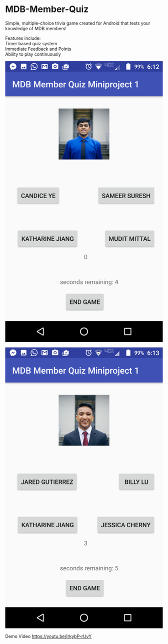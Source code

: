 # MDB-Member-Quiz
Simple, multiple-choice trivia game created for Android that tests your knowledge of MDB members!  

Features include:  
Timer based quiz system  
Immediate Feedback and Points  
Ability to play continuously  


![Alt text](/Screenshot_20170324-181251.png?raw=true "Screenshot 1")

![Alt text](/Screenshot_20170324-181304.png?raw=true "Screenshot 2")

Demo Video
https://youtu.be/IrkybP-rUvY

